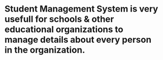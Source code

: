 # Student Management System is very usefull for schools & other educational organizations to manage details about every person in the organization.
